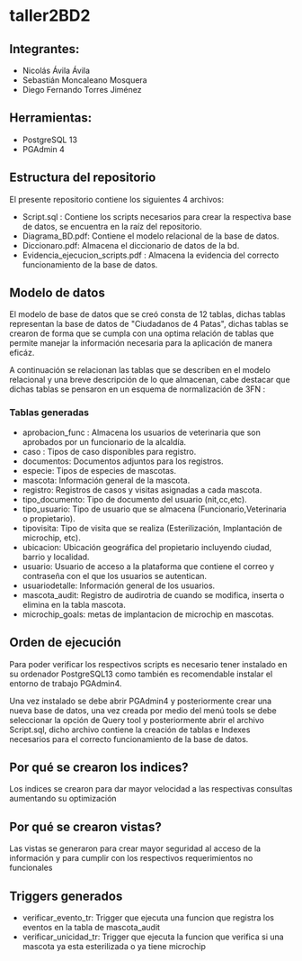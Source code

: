 # taller2BD2

## Integrantes:
- Nicolás Ávila Ávila
- Sebastián Moncaleano Mosquera
- Diego Fernando Torres Jiménez

## Herramientas:

- PostgreSQL 13
- PGAdmin 4

## Estructura del repositorio

El presente repositorio contiene los siguientes 4 archivos:
  - Script.sql : Contiene los scripts necesarios para crear la respectiva base de datos, se encuentra en la raíz del repositorio.
  - Diagrama_BD.pdf: Contiene el modelo relacional de la base de datos.
  - Diccionaro.pdf: Almacena el diccionario de datos de la bd.
  - Evidencia_ejecucion_scripts.pdf : Almacena la evidencia del correcto funcionamiento de la base de datos. 

## Modelo de datos

El modelo de base de datos que se creó consta de 12 tablas, dichas tablas representan la base de datos de "Ciudadanos de 4 Patas", dichas tablas se crearon de forma que se cumpla con una optima relación de tablas que permite manejar la información necesaria para la aplicación de manera eficáz.

A continuación se relacionan las tablas que se describen en el modelo relacional y una breve descripción de lo que almacenan, cabe destacar que dichas tablas se pensaron en un esquema de normalización de 3FN : 
  ### Tablas generadas
  - aprobacion_func : Almacena los usuarios de veterinaria que son aprobados por un funcionario de la alcaldía.
  - caso : Tipos de caso disponibles para registro.
  - documentos: Documentos adjuntos para los registros.
  - especie: Tipos de especies de mascotas.
  - mascota: Información general de la mascota.
  - registro: Registros de casos y visitas asignadas a cada mascota.
  - tipo_documento: Tipo de documento del usuario (nit,cc,etc).
  - tipo_usuario: Tipo de usuario que se almacena (Funcionario,Veterinaria o propietario).
  - tipovisita: Tipo de visita que se realiza (Esterilización, Implantación de microchip, etc).
  - ubicacion: Ubicación geográfica del propietario incluyendo ciudad, barrio y localidad.
  - usuario: Usuario de acceso a la plataforma que contiene el correo y contraseña con el que los usuarios se autentican.
  - usuariodetalle: Información general de los usuarios.
  - mascota_audit: Registro de audirotria de cuando se modifica, inserta o elimina en la tabla mascota.
  - microchip_goals: metas de implantacion de microchip en mascotas.

## Orden de ejecución

Para poder verificar los respectivos scripts es necesario tener instalado en su ordenador PostgreSQL13 como también es recomendable instalar el entorno de trabajo PGAdmin4.

Una vez instalado se debe abrir PGAdmin4 y posteriormente crear una nueva base de datos, una vez creada por medio del menú tools se debe seleccionar la opción de Query tool y posteriormente abrir el archivo Script.sql, dicho archivo contiene la creación de tablas e Indexes necesarios para el correcto funcionamiento de la base de datos.

## Por qué se crearon los indices?

  Los indices se crearon para dar mayor velocidad a las respectivas consultas aumentando su optimización
  
## Por qué se crearon vistas?

  Las vistas se generaron para crear mayor seguridad al acceso de la información y para cumplir con los respectivos requerimientos no funcionales
  
## Triggers generados

  - verificar_evento_tr: Trigger que ejecuta una funcion que registra los eventos en la tabla de mascota_audit
  - verificar_unicidad_tr: Trigger que ejecuta la funcion que verifica si una mascota ya esta esterilizada o ya tiene microchip
